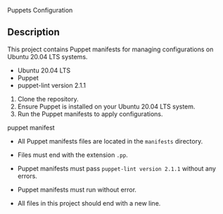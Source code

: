 Puppets Configuration

## Description

This project contains Puppet manifests for managing configurations on Ubuntu 20.04 LTS systems.

- Ubuntu 20.04 LTS
- Puppet
- puppet-lint version 2.1.1

1. Clone the repository.
2. Ensure Puppet is installed on your Ubuntu 20.04 LTS system.
3. Run the Puppet manifests to apply configurations.

puppet manifest
- All Puppet manifests files are located in the `manifests` directory.
- Files must end with the extension `.pp`.
- Puppet manifests must pass `puppet-lint version 2.1.1` without any errors.
- Puppet manifests must run without error.

- All files in this project should end with a new line.
